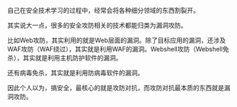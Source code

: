 自己在安全技术学习的过程中，经常会将各种细分领域的东西割裂开。

其实说大一点，很多的安全攻防相关的技术都能归类为漏洞攻防。

比如Web攻防，其实利用的就是Web层面的漏洞。除了目标应用的漏洞，还涉及WAF攻防（WAF绕过），其实就是利用WAF的漏洞。Webshell攻防（Webshell免杀），其实就是利用主机防护软件的漏洞。

还有病毒免杀，其实就是利用防病毒软件的漏洞。

因此个人以为，搞安全，最核心的就是攻防对抗，而攻防对抗最本质的东西就是漏洞攻防。